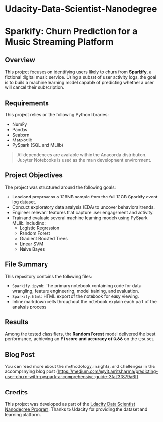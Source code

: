 # Udacity-Data-Scientist-Nanodegree

# Sparkify: Churn Prediction for a Music Streaming Platform

## Overview

This project focuses on identifying users likely to churn from **Sparkify**, a fictional digital music service. Using a subset of user activity logs, the goal is to build a machine learning model capable of predicting whether a user will cancel their subscription.

## Requirements

This project relies on the following Python libraries:

- NumPy  
- Pandas  
- Seaborn  
- Matplotlib  
- PySpark (SQL and MLlib)

> All dependencies are available within the Anaconda distribution. Jupyter Notebooks is used as the main development environment.

## Project Objectives

The project was structured around the following goals:

- Load and preprocess a 128MB sample from the full 12GB Sparkify event log dataset.
- Conduct exploratory data analysis (EDA) to uncover behavioral trends.
- Engineer relevant features that capture user engagement and activity.
- Train and evaluate several machine learning models using PySpark MLlib, including:
  - Logistic Regression
  - Random Forest
  - Gradient Boosted Trees
  - Linear SVM
  - Naive Bayes

## File Summary

This repository contains the following files:

- `Sparkify.ipynb`: The primary notebook containing code for data wrangling, feature engineering, model training, and evaluation.
- `Sparkify.html`: HTML export of the notebook for easy viewing.
- Inline markdown cells throughout the notebook explain each part of the analysis process.

## Results

Among the tested classifiers, the **Random Forest** model delivered the best performance, achieving an **F1 score and accuracy of 0.88** on the test set.

## Blog Post

You can read more about the methodology, insights, and challenges in the accompanying blog post (https://medium.com/@vit.amitsharma/predicting-user-churn-with-pyspark-a-comprehensive-guide-3fa23f879a6f).

## Credits

This project was developed as part of the [Udacity Data Scientist Nanodegree Program](https://www.udacity.com/course/data-scientist-nanodegree--nd025). Thanks to Udacity for providing the dataset and learning platform.
